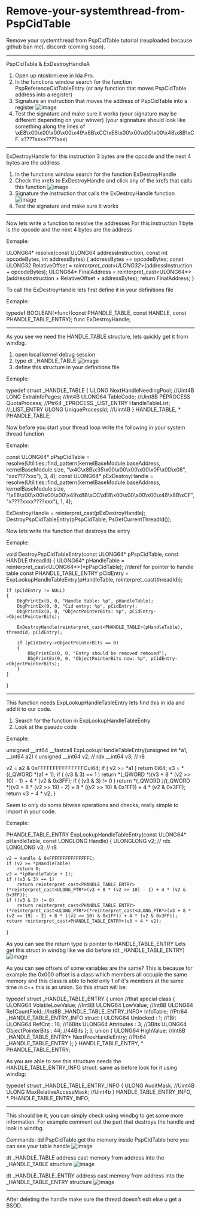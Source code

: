 # Remove-your-systemthread-from-PspCidTable
Remove your systemthread from PspCidTable tutorial (reuploaded because github ban me).
discord: (coming soon).

---------------------------------------------------------------------------------------------------------------------------------------------------------------------

PspCidTable & ExDestroyHandleA

1. Open up ntoskrnl.exe in Ida Pro.
2. In the functions window search for the function PspReferenceCidTableEntry (or any function that moves PspCidTable address into a register)
3. Signature an instruction that moves the address of PspCidTable into a register
![image](https://user-images.githubusercontent.com/108452509/176612581-56b13fc0-91b7-4736-b85f-c39268923890.png)
4. Test the signature and make sure it works (your signature may be different depending on your winver) (your signnature should look like something along the lines of \xE8\x00\x00\x00\x00\x49\x8B\xCC\xE8\x00\x00\x00\x00\x48\x8B\xCF. x????xxxx????xxx)

---------------------------------------------------------------------------------------------------------------------------------------------------------------------

ExDestroyHandle
for this instruction 3 bytes are the opcode and the next 4 bytes are the address

1. In the functions window search for the function ExDestroyHandle
2. Check the xrefs to ExDestroyHandle and click any of the xrefs that calls this function
![image](https://user-images.githubusercontent.com/108452509/176613375-6e17e332-6f14-4ebe-b7c0-38dff17c8402.png)
3. Signature the instruction that calls the ExDestroyHandle function
![image](https://user-images.githubusercontent.com/108452509/176613389-8be09146-48c9-4bb0-8c80-e67dae04069f.png)
4. Test the signature and make sure it works

---------------------------------------------------------------------------------------------------------------------------------------------------------------------

Now lets write a function to resolve the addresses
For this instruction 1 byte is the opcode and the next 4 bytes are the address

Exmaple:

ULONG64* resolve(const ULONG64 addressInstruction, const int opcodeBytes, int addressBytes)
{
	addressBytes += opcodeBytes;
	const ULONG32 RelativeOffset = *reinterpret_cast<ULONG32*>(addressInstruction + opcodeBytes);
	ULONG64* FinalAddress = reinterpret_cast<ULONG64*>(addressInstruction + RelativeOffset + addressBytes);
	return FinalAddress;
}

To call the ExDestroyHandle lets first define it in your definitions file

Exmaple:

typedef BOOLEAN(*func)(const PHANDLE_TABLE, const HANDLE, const PHANDLE_TABLE_ENTRY);
func ExDestroyHandle;

---------------------------------------------------------------------------------------------------------------------------------------------------------------------

As you see we need the HANDLE_TABLE structure, lets quickly get it from windbg.
1. open local kernel debug session
2. type dt _HANDLE_TABLE
![image](https://user-images.githubusercontent.com/108452509/176614057-12085e0b-0223-4874-95e8-893ea6de654c.png)
3. define this structure in your definitions file

Exmaple:

typedef struct _HANDLE_TABLE
{
    ULONG       NextHandleNeedingPool;  //Uint4B
    LONG        ExtraInfoPages;         //Int4B
    ULONG64     TableCode;              //Uint8B 
    PEPROCESS   QuotaProcess;           //Ptr64 _EPROCESS
    _LIST_ENTRY HandleTableList;        //_LIST_ENTRY
    ULONG       UniqueProcessId;        //Uint4B
} HANDLE_TABLE, * PHANDLE_TABLE;

Now before you start your thread loop write the following in your system thread function

Exmaple:

const ULONG64* pPspCidTable     = resolve(Utilities::find_pattern<ULONG64>(kernelBaseModule.baseAddress, kernelBaseModule.size, "\x4C\x8B\x35\x00\x00\x00\x00\x0F\x0D\x08", "xxx????xxx"), 3, 4);
const ULONG64* pExDestroyHandle = resolve(Utilities::find_pattern<ULONG64>(kernelBaseModule.baseAddress, kernelBaseModule.size, "\xE8\x00\x00\x00\x00\x49\x8B\xCC\xE8\x00\x00\x00\x00\x48\x8B\xCF", "x????xxxx????xxx"), 1, 4);
 
ExDestroyHandle = reinterpret_cast<func>(pExDestroyHandle);
DestroyPspCidTableEntry(pPspCidTable, PsGetCurrentThreadId());

Now lets write the function that destroys the entry

Exmaple:

void DestroyPspCidTableEntry(const ULONG64* pPspCidTable, const HANDLE threadId)
{
    ULONG64* pHandleTable = reinterpret_cast<ULONG64*>(*pPspCidTable); //deref for pointer to handle table
    const PHANDLE_TABLE_ENTRY pCidEntry = ExpLookupHandleTableEntry(pHandleTable, reinterpret_cast<LONGLONG>(threadId));
 
    if (pCidEntry != NULL)
    {
        DbgPrintEx(0, 0, "Handle table: %p", pHandleTable);
        DbgPrintEx(0, 0, "Cid entry: %p", pCidEntry);
        DbgPrintEx(0, 0, "ObjectPointerBits: %p", pCidEntry->ObjectPointerBits);
 
        ExDestroyHandle(reinterpret_cast<PHANDLE_TABLE>(pHandleTable), threadId, pCidEntry);
                
        if (pCidEntry->ObjectPointerBits == 0)
        {
            DbgPrintEx(0, 0, "Entry should be removed removed");
            DbgPrintEx(0, 0, "ObjectPointerBits now: %p", pCidEntry->ObjectPointerBits);
        }
    }
}

---------------------------------------------------------------------------------------------------------------------------------------------------------------------

This function needs ExpLookupHandleTableEntry lets find this in ida and add it to our code.
1. Search for the function in ExpLookupHandleTableEntry
2. Look at the pseudo code

Exmaple:

unsigned __int64 __fastcall ExpLookupHandleTableEntry(unsigned int *a1, __int64 a2)
{
  unsigned __int64 v2; // rdx
  __int64 v3; // r8
 
  v2 = a2 & 0xFFFFFFFFFFFFFFFCui64;
  if ( v2 >= *a1 )
    return 0i64;
  v3 = *((_QWORD *)a1 + 1);
  if ( (v3 & 3) == 1 )
    return *(_QWORD *)(v3 + 8 * (v2 >> 10) - 1) + 4 * (v2 & 0x3FF);
  if ( (v3 & 3) != 0 )
    return *(_QWORD *)(*(_QWORD *)(v3 + 8 * (v2 >> 19) - 2) + 8 * ((v2 >> 10) & 0x1FF)) + 4 * (v2 & 0x3FF);
  return v3 + 4 * v2;
}

Seem to only do some bitwise operations and checks, really simple to import in your code.

Exmaple:

PHANDLE_TABLE_ENTRY ExpLookupHandleTableEntry(const ULONG64* pHandleTable, const LONGLONG Handle)
{
    ULONGLONG v2; // rdx
    LONGLONG v3; // r8
 
    v2 = Handle & 0xFFFFFFFFFFFFFFFC;
    if (v2 >= *pHandleTable)
        return 0;
    v3 = *(pHandleTable + 1);
    if ((v3 & 3) == 1)
        return reinterpret_cast<PHANDLE_TABLE_ENTRY>(*reinterpret_cast<ULONG_PTR*>(v3 + 8 * (v2 >> 10) - 1) + 4 * (v2 & 0x3FF));
    if ((v3 & 3) != 0)
        return reinterpret_cast<PHANDLE_TABLE_ENTRY>(*reinterpret_cast<ULONG_PTR*>(*reinterpret_cast<ULONG_PTR*>(v3 + 8 * (v2 >> 19) - 2) + 8 * ((v2 >> 10) & 0x1FF)) + 4 * (v2 & 0x3FF));
    return reinterpret_cast<PHANDLE_TABLE_ENTRY>(v3 + 4 * v2);
}

As you can see the return type is pointer to HANDLE_TABLE_ENTRY
Lets get this struct in windbg like we did before
(dt _HANDLE_TABLE_ENTRY)
![image](https://user-images.githubusercontent.com/108452509/176614605-7c4e0be7-b5b1-4735-9ef3-fe0d297f4c21.png)
	
As you can see offsets of some variables are the same?
This is because for example the 0x000 offset is a class which members all occupie the same memory and this class is able to hold only 1 of it's members at the same time in c++ this is an union.
So this struct will be:

typedef struct _HANDLE_TABLE_ENTRY
{
    union                                           //that special class
    {
        ULONG64 VolatileLowValue;                   //Int8B
        ULONG64 LowValue;                           //Int8B
        ULONG64 RefCountField;                      //Int8B
        _HANDLE_TABLE_ENTRY_INFO* InfoTable;        //Ptr64 _HANDLE_TABLE_ENTRY_INFO
        struct
        {
            ULONG64 Unlocked            : 1;        //1Bit
            ULONG64 RefCnt              : 16;       //16Bits
            ULONG64 Attributes          : 3;        //3Bits
            ULONG64 ObjectPointerBits   : 44;       //44Bits
        };
    };
    union
    {
        ULONG64 HighValue;                          //Int8B
        _HANDLE_TABLE_ENTRY* NextFreeHandleEntry;   //Ptr64 _HANDLE_TABLE_ENTRY
    };
} HANDLE_TABLE_ENTRY, * PHANDLE_TABLE_ENTRY;

As you are able to see this structure needs the HANDLE_TABLE_ENTRY_INFO struct.
same as before look for it using windbg:

typedef struct _HANDLE_TABLE_ENTRY_INFO
{
    ULONG AuditMask;                //Uint4B
    ULONG MaxRelativeAccessMask;    //Uint4b
} HANDLE_TABLE_ENTRY_INFO, * PHANDLE_TABLE_ENTRY_INFO;

---------------------------------------------------------------------------------------------------------------------------------------------------------------------

This should be it, you can simply check using windbg to get some more information. For example comment out the part that destroys the handle and look in windbg.

Commands:
dd PspCidTable
get the memory inside PspCidTable here you can see your table handle
![image](https://user-images.githubusercontent.com/108452509/176614937-38138b2e-88bc-4b8b-8dcc-b4624a84788f.png)

dt _HANDLE_TABLE address
cast memory from address into the _HANDLE_TABLE structure
![image](https://user-images.githubusercontent.com/108452509/176615015-36d8aeb4-95d8-43a2-921c-380200cc77ee.png)

dt _HANDLE_TABLE_ENTRY address
cast memory from address into the _HANDLE_TABLE_ENTRY structure
![image](https://user-images.githubusercontent.com/108452509/176615094-d370669e-1fcd-42e4-8a43-d3e28436527a.png)

---------------------------------------------------------------------------------------------------------------------------------------------------------------------

After deleting the handle make sure the thread doesn't exit else u get a BSOD.
